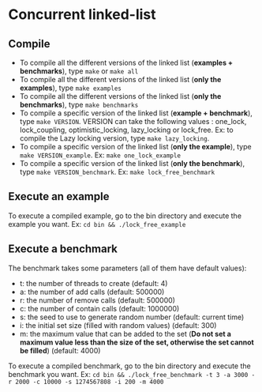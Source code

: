 # Concurrent linked-list

## Compile

- To compile all the different versions of the linked list (**examples + benchmarks**), type `make` or `make all`
- To compile all the different versions of the linked list (**only the examples**), type `make examples`
- To compile all the different versions of the linked list (**only the benchmarks**), type `make benchmarks`
- To compile a specific version of the linked list (**example + benchmark**), type `make VERSION`.
VERSION can take the following values : one_lock, lock_coupling, optimistic_locking, lazy_locking or lock_free.
Ex: to compile the Lazy locking version, type `make lazy_locking`.
- To compile a specific version of the linked list (**only the example**), type `make VERSION_example`.
Ex: `make one_lock_example`
- To compile a specific version of the linked list (**only the benchmark**), type `make VERSION_benchmark`.
Ex: `make lock_free_benchmark`

## Execute an example

To execute a compiled example, go to the bin directory and execute the example you want.
Ex: `cd bin && ./lock_free_example`

## Execute a benchmark

The benchmark takes some parameters (all of them have default values):

- t: the number of threads to create (default: 4)
- a: the number of add calls (default: 500000)
- r: the number of remove calls (default: 500000)
- c: the number of contain calls (default: 1000000)
- s: the seed to use to generate random number (default: current time)
- i: the initial set size (filled with random values) (default: 300)
- m: the maximum value that can be added to the set (**Do not set a maximum value less than the size of the set, otherwise the set cannot be filled**) (default: 4000)

To execute a compiled benchmark, go to the bin directory and execute the benchmark you want.
Ex: `cd bin && ./lock_free_benchmark -t 3 -a 3000 -r 2000 -c 10000 -s 1274567808 -i 200 -m 4000`
